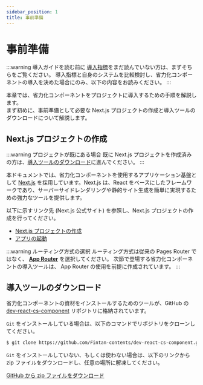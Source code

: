 ```yaml
---
sidebar_position: 1
title: 事前準備
---
```


# 事前準備

:::warning 導入ガイドを読む前に
[導入指標](../know-cs-component/introduction-index.md)をまだ読んでいない方は、まずそちらをご覧ください。
導入指標と自身のシステムを比較検討し、省力化コンポーネントの導入を決めた場合にのみ、以下の内容をお読みください。
:::

本章では、省力化コンポーネントをプロジェクトに導入するための手順を解説します。  
まず初めに、事前準備として必要な Next.js プロジェクトの作成と導入ツールのダウンロードについて解説します。

## Next.js プロジェクトの作成

:::warning プロジェクトが既にある場合
既に Next.js プロジェクトを作成済みの方は、[導入ツールのダウンロード](#導入ツールのダウンロード)に進んでください。
:::

本ドキュメントでは、省力化コンポーネントを使用するアプリケーション基盤として [Next.js](https://nextjs.org/) を採用しています。Next.js は、React をベースにしたフレームワークであり、サーバーサイドレンダリングや静的サイト生成を簡単に実現するための強力なツールを提供します。

以下に示すリンク先 (Next.js 公式サイト) を参照し、Next.js プロジェクトの作成を行ってください。

- [Next.js プロジェクトの作成](https://nextjs.org/docs/getting-started/installation#automatic-installation)
- [アプリの起動](https://nextjs.org/docs/getting-started/installation#run-the-development-server)

:::warning ルーティング方式の選択
ルーティング方式は従来の Pages Router ではなく、 <u><strong>App Router</strong></u> を選択してください。
次節で登場する省力化コンポーネントの導入ツールは、 App Router の使用を前提に作成されています。
:::

## 導入ツールのダウンロード

省力化コンポーネントの資材をインストールするためのツールが、GitHub の [dev-react-cs-component](https://github.com/Fintan-contents/dev-react-cs-component) リポジトリに格納されています。

`Git` をインストールしている場合は、以下のコマンドでリポジトリをクローンしてください。

```bash title="Terminal"
$ git clone https://github.com/Fintan-contents/dev-react-cs-component.git
```

`Git` をインストールしていない、もしくは使わない場合は、以下のリンクから zip ファイルをダウンロードし、任意の場所に解凍してください。

[GitHub から zip ファイルをダウンロード](https://github.com/Fintan-contents/dev-react-cs-component)
